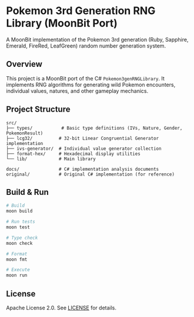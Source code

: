 # Pokemon 3rd Generation RNG Library (MoonBit Port)

A MoonBit implementation of the Pokemon 3rd generation (Ruby, Sapphire, Emerald, FireRed, LeafGreen) random number generation system.

## Overview

This project is a MoonBit port of the C# `Pokemon3genRNGLibrary`. It implements RNG algorithms for generating wild Pokemon encounters, individual values, natures, and other gameplay mechanics.

## Project Structure

```
src/
├── types/           # Basic type definitions (IVs, Nature, Gender, PokemonResult)
├── lcg32/          # 32-bit Linear Congruential Generator implementation
├── ivs-generator/  # Individual value generator collection
├── format-hex/     # Hexadecimal display utilities
└── lib/            # Main library

docs/               # C# implementation analysis documents
original/           # Original C# implementation (for reference)
```

## Build & Run

```bash
# Build
moon build

# Run tests
moon test

# Type check
moon check

# Format
moon fmt

# Execute
moon run
```

## License

Apache License 2.0. See [LICENSE](LICENSE) for details.
